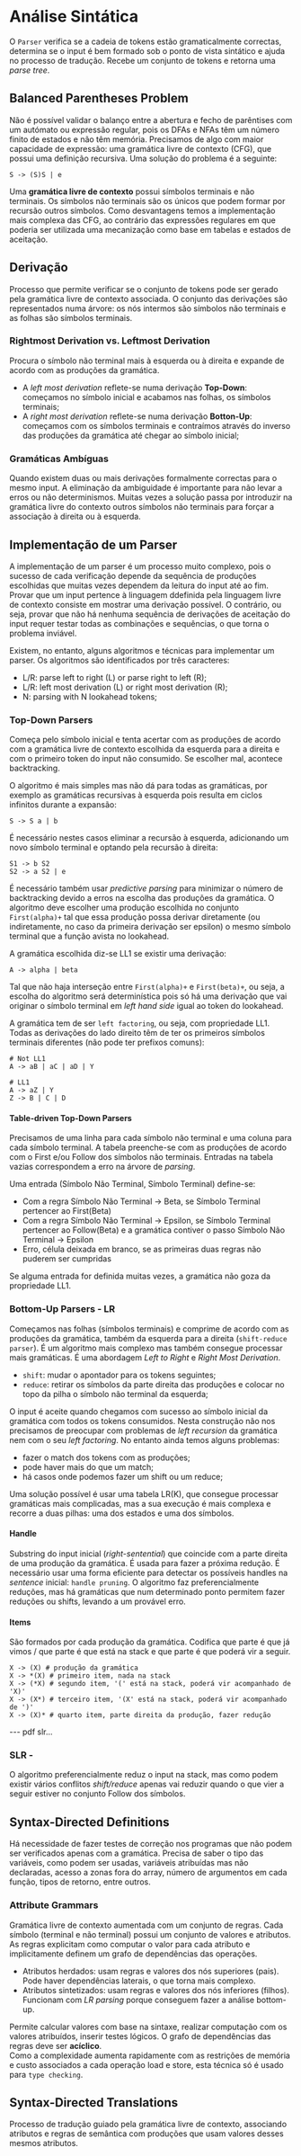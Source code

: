 # Análise Sintática

O `Parser` verifica se a cadeia de tokens estão gramaticalmente correctas, determina se o input é bem formado sob o ponto de vista sintático e ajuda no processo de tradução. Recebe um conjunto de tokens e retorna uma *parse tree*.

## Balanced Parentheses Problem

Não é possível validar o balanço entre a abertura e fecho de parêntises com um autómato ou expressão regular, pois os DFAs e NFAs têm um número finito de estados e não têm memória. Precisamos de algo com maior capacidade de expressão: uma gramática livre de contexto (CFG), que possui uma definição recursiva. Uma solução do problema é a seguinte:

```note
S -> (S)S | e 
```

Uma **gramática livre de contexto** possui símbolos terminais e não terminais. Os símbolos não terminais são os únicos que podem formar por recursão outros símbolos. Como desvantagens temos a implementação mais complexa das CFG, ao contrário das expressões regulares em que poderia ser utilizada uma mecanização como base em tabelas e estados de aceitação.

## Derivação

Processo que permite verificar se o conjunto de tokens pode ser gerado pela gramática livre de contexto associada. O conjunto das derivações são representados numa árvore: os nós intermos são símbolos não terminais e as folhas são símbolos terminais.

### Rightmost Derivation vs. Leftmost Derivation

Procura o símbolo não terminal mais à esquerda ou à direita e expande de acordo com as produções da gramática. 
- A *left most derivation* reflete-se numa derivação **Top-Down**: começamos no símbolo inicial e acabamos nas folhas, os símbolos terminais;
- A *right most derivation* reflete-se numa derivação **Botton-Up**: começamos com os símbolos terminais e contraímos através do inverso das produções da gramática até chegar ao símbolo inicial;

### Gramáticas Ambíguas

Quando existem duas ou mais derivações formalmente correctas para o mesmo input. A eliminação da ambiguidade é importante para não levar a erros ou não determinismos. Muitas vezes a solução passa por introduzir na gramática livre do contexto outros símbolos não terminais para forçar a associação à direita ou à esquerda.

## Implementação de um Parser

A implementação de um parser é um processo muito complexo, pois o sucesso de cada verificação depende da sequência de produções escolhidas que muitas vezes dependem da leitura do input até ao fim. Provar que um input pertence à linguagem ddefinida pela linguagem livre de contexto consiste em mostrar uma derivação possível. O contrário, ou seja, provar que não há nenhuma sequência de derivações de aceitação do input requer testar todas as combinações e sequências, o que torna o problema inviável.

Existem, no entanto, alguns algoritmos e técnicas para implementar um parser. Os algoritmos são identificados por três caracteres:

- L/R: parse left to right (L) or parse right to left (R);
- L/R: left most derivation (L) or right most derivation (R);
- N: parsing with N lookahead tokens;

### Top-Down Parsers

Começa pelo símbolo inicial e tenta acertar com as produções de acordo com a gramática livre de contexto escolhida da esquerda para a direita e com o primeiro token do input não consumido. Se escolher mal, acontece backtracking. 

O algoritmo é mais simples mas não dá para todas as gramáticas, por exemplo as gramáticas recursivas à esquerda pois resulta em ciclos infinitos durante a expansão:

```note
S -> S a | b
```

É necessário nestes casos eliminar a recursão à esquerda, adicionando um novo símbolo terminal e optando pela recursão à direita:

```note
S1 -> b S2
S2 -> a S2 | e
```

É necessário também usar *predictive parsing* para minimizar o número de backtracking devido a erros na escolha das produções da gramática. O algoritmo deve escolher uma produção escolhida no conjunto `First(alpha)+` tal que essa produção possa derivar diretamente (ou indiretamente, no caso da primeira derivação ser epsilon) o mesmo símbolo terminal que a função avista no lookahead. 

A gramática escolhida diz-se LL1 se existir uma derivação:

```note
A -> alpha | beta
```

Tal que não haja interseção entre `First(alpha)+` e `First(beta)+`, ou seja, a escolha do algoritmo será determinística pois só há uma derivação que vai originar o símbolo terminal em *left hand side* igual ao token do lookahead.

A gramática tem de ser `left factoring`, ou seja, com propriedade LL1. Todas as derivações do lado direito têm de ter os primeiros símbolos terminais diferentes (não pode ter prefixos comuns):

```note
# Not LL1
A -> aB | aC | aD | Y

# LL1
A -> aZ | Y
Z -> B | C | D
```

#### Table-driven Top-Down Parsers

Precisamos de uma linha para cada símbolo não terminal e uma coluna para cada símbolo terminal. A tabela preenche-se com as produções de acordo com o First e/ou Follow dos símbolos não terminais. Entradas na tabela vazias correspondem a erro na árvore de *parsing*.

Uma entrada (Símbolo Não Terminal, Símbolo Terminal) define-se:
- Com a regra Símbolo Não Terminal ->  Beta, se Símbolo Terminal pertencer ao First(Beta)
- Com a regra Símbolo Não Terminal -> Epsilon, se Símbolo Terminal pertencer ao Follow(Beta) e a gramática contiver o passo Símbolo Não Terminal -> Epsilon
- Erro, célula deixada em branco, se as primeiras duas regras não puderem ser cumpridas

Se alguma entrada for definida muitas vezes, a gramática não goza da propriedade LL1.

### Bottom-Up Parsers - LR

Começamos nas folhas (símbolos terminais) e comprime de acordo com as produções da gramática, também da esquerda para a direita (`shift-reduce parser`). É um algoritmo mais complexo mas também consegue processar mais gramáticas. É uma abordagem *Left to Right* e *Right Most Derivation*.

- `shift`: mudar o apontador para os tokens seguintes;
- `reduce`: retirar os símbolos da parte direita das produções e colocar no topo da pilha o símbolo não terminal da esquerda;

O input é aceite quando chegamos com sucesso ao símbolo inicial da gramática com todos os tokens consumidos. Nesta construção não nos precisamos de preocupar com problemas de *left recursion* da gramática nem com o seu *left factoring*. No entanto ainda temos alguns problemas:
- fazer o match dos tokens com as produções;
- pode haver mais do que um match;
- há casos onde podemos fazer um shift ou um reduce;

Uma solução possível é usar uma tabela LR(K), que consegue processar gramáticas mais complicadas, mas a sua execução é mais complexa e recorre a duas pilhas: uma dos estados e uma dos símbolos.

#### Handle

Substring do input inicial (*right-sentential*) que coincide com a parte direita de uma produção da gramática. É usada para fazer a próxima redução. É necessário usar uma forma eficiente para detectar os possíveis handles na *sentence* inicial: `handle pruning`. O algoritmo faz preferencialmente reduções, mas há gramáticas que num determinado ponto permitem fazer reduções ou shifts, levando a um provável erro.

#### Items

São formados por cada produção da gramática. Codifica que parte é que já vimos / que parte é que está na stack e que parte é que poderá vir a seguir.

```note
X -> (X) # produção da gramática
X -> *(X) # primeiro item, nada na stack
X -> (*X) # segundo item, '(' está na stack, poderá vir acompanhado de 'X)'
X -> (X*) # terceiro item, '(X' está na stack, poderá vir acompanhado de ')'
X -> (X)* # quarto item, parte direita da produção, fazer redução
```

<TODO-HELP>

--- pdf slr...

### SLR - 

O algoritmo preferencialmente reduz o input na stack, mas como podem existir vários conflitos *shift/reduce* apenas vai reduzir quando o que vier a seguir estiver no conjunto Follow dos símbolos.

<TODO-HELP-PARTE2>

## Syntax-Directed Definitions

Há necessidade de fazer testes de correção nos programas que não podem ser verificados apenas com a gramática. Precisa de saber o tipo das variáveis, como podem ser usadas, variáveis atribuídas mas não declaradas, acesso a zonas fora do array, número de argumentos em cada função, tipos de retorno, entre outros.

### Attribute Grammars

Gramática livre de contexto aumentada com um conjunto de regras. Cada símbolo (terminal e não terminal) possui um conjunto de valores e atributos. As regras explicitam como computar o valor para cada atributo e implicitamente definem um grafo de dependências das operações.
- Atributos herdados: usam regras e valores dos nós superiores (pais). Pode haver dependências laterais, o que torna mais complexo.
- Atributos sintetizados: usam regras e valores dos nós inferiores (filhos). Funcionam com *LR parsing* porque conseguem fazer a análise bottom-up.

Permite calcular valores com base na sintaxe, realizar computação com os valores atribuídos, inserir testes lógicos. O grafo de dependências das regras deve ser **acíclico**.<br>
Como a complexidade aumenta rapidamente com as restrições de memória e custo associados a cada operação load e store, esta técnica só é usado para `type checking`.

## Syntax-Directed Translations

Processo de tradução guiado pela gramática livre de contexto, associando atributos e regras de semântica com produções que usam valores desses mesmos atributos.

<TODO>